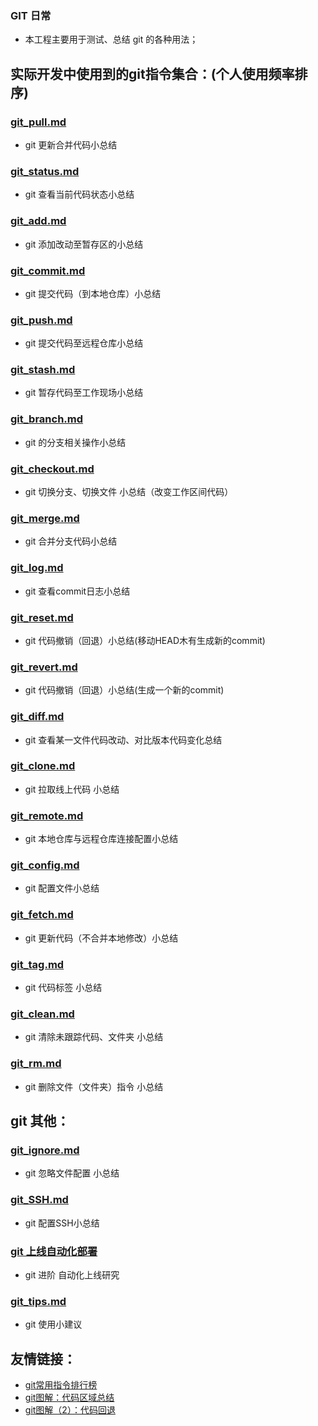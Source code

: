 ### GIT 日常

* 本工程主要用于测试、总结 git 的各种用法；

## 实际开发中使用到的git指令集合：(个人使用频率排序)
### [git_pull.md](https://github.com/wteam-xq/testGit/blob/master/learn_log/git_pull.md)
* git 更新合并代码小总结

### [git_status.md](https://github.com/wteam-xq/testGit/blob/master/learn_log/git_status.md)   
* git 查看当前代码状态小总结

### [git_add.md](https://github.com/wteam-xq/testGit/blob/master/learn_log/git_add.md)
* git 添加改动至暂存区的小总结

### [git_commit.md](https://github.com/wteam-xq/testGit/blob/master/learn_log/git_commit.md)   
* git 提交代码（到本地仓库）小总结

### [git_push.md](https://github.com/wteam-xq/testGit/blob/master/learn_log/git_push.md)   
* git 提交代码至远程仓库小总结

### [git_stash.md](https://github.com/wteam-xq/testGit/blob/master/learn_log/git_stash.md)   
* git 暂存代码至工作现场小总结

### [git_branch.md](https://github.com/wteam-xq/testGit/blob/master/learn_log/git_branch.md)   
* git 的分支相关操作小总结

### [git_checkout.md](https://github.com/wteam-xq/testGit/blob/master/learn_log/git_checkout.md)   
* git 切换分支、切换文件 小总结（改变工作区间代码）

### [git_merge.md](https://github.com/wteam-xq/testGit/blob/master/learn_log/git_merge.md)   
* git 合并分支代码小总结

### [git_log.md](https://github.com/wteam-xq/testGit/blob/master/learn_log/git_log.md)
* git 查看commit日志小总结

### [git_reset.md](https://github.com/wteam-xq/testGit/blob/master/learn_log/git_reset.md)
* git 代码撤销（回退）小总结(移动HEAD木有生成新的commit)

### [git_revert.md](https://github.com/wteam-xq/testGit/blob/master/learn_log/git_revert.md)   
* git 代码撤销（回退）小总结(生成一个新的commit)

### [git_diff.md](https://github.com/wteam-xq/testGit/blob/master/learn_log/git_diff.md)
* git 查看某一文件代码改动、对比版本代码变化总结

### [git_clone.md](https://github.com/wteam-xq/testGit/blob/master/learn_log/git_clone.md)   
* git 拉取线上代码 小总结

### [git_remote.md](https://github.com/wteam-xq/testGit/blob/master/learn_log/git_remote.md)   
* git 本地仓库与远程仓库连接配置小总结

### [git_config.md](https://github.com/wteam-xq/testGit/blob/master/learn_log/git_config.md)   
* git 配置文件小总结

### [git_fetch.md](https://github.com/wteam-xq/testGit/blob/master/learn_log/git_fetch.md)   
* git 更新代码（不合并本地修改）小总结

### [git_tag.md](https://github.com/wteam-xq/testGit/blob/master/learn_log/git_tag.md)   
* git 代码标签 小总结

### [git_clean.md](https://github.com/wteam-xq/testGit/blob/master/learn_log/git_clean.md)   
* git 清除未跟踪代码、文件夹 小总结

### [git_rm.md](https://github.com/wteam-xq/testGit/blob/master/learn_log/git_rm.md)   
* git 删除文件（文件夹）指令 小总结


## git 其他：
### [git_ignore.md](https://github.com/wteam-xq/testGit/blob/master/learn_log/git_ignore.md)   
* git 忽略文件配置 小总结

### [git_SSH.md](https://github.com/wteam-xq/testGit/blob/master/learn_log/git_SSH.md)   
* git 配置SSH小总结

### [git 上线自动化部署](https://github.com/wteam-xq/testGit/blob/master/practice_log.md)
* git 进阶 自动化上线研究

### [git_tips.md](https://github.com/wteam-xq/testGit/blob/master/learn_log/git_tips.md)   
* git 使用小建议

## 友情链接：
* [git常用指令排行榜](http://www.kancloud.cn/wteamxq/git_rank/276484)
* [git图解：代码区域总结](https://zhuanlan.zhihu.com/p/20175919)
* [git图解（2）：代码回退](https://zhuanlan.zhihu.com/p/22734098)

